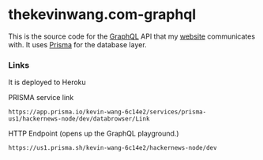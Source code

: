 # thekevinwang.com-graphql

This is the source code for the [GraphQL](https://graphql.org/) API that my [website](https://www.thekevinwang.com) communicates with. It uses [Prisma](https://www.prisma.io/) for the database layer.

### Links
It is deployed to Heroku

PRISMA service link
```
https://app.prisma.io/kevin-wang-6c14e2/services/prisma-us1/hackernews-node/dev/databrowser/Link
```

HTTP Endpoint (opens up the GraphQL playground.)

```
https://us1.prisma.sh/kevin-wang-6c14e2/hackernews-node/dev
```
